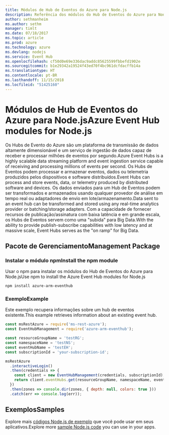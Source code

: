 ```yaml
---
title: Módulos de Hub de Eventos do Azure para Node.js
description: Referência dos módulos do Hub de Eventos do Azure para Node.js
author: sethmanheim
ms.author: sethm
manager: timlt
ms.date: 07/18/2017
ms.topic: article
ms.prod: azure
ms.technology: azure
ms.devlang: nodejs
ms.service: Event Hub
ms.openlocfilehash: cf50d0e69e336dac9addc85625599fbbefd1902e
ms.sourcegitcommit: b1e29342a19524f43ed70f4bc961dcfdacffb14a
ms.translationtype: HT
ms.contentlocale: pt-BR
ms.lasthandoff: 11/15/2018
ms.locfileid: "51425160"
---
```

# <a name="azure-event-hub-modules-for-nodejs"></a><span data-ttu-id="b3f90-103">Módulos de Hub de Eventos do Azure para Node.js</span><span class="sxs-lookup"><span data-stu-id="b3f90-103">Azure Event Hub modules for Node.js</span></span>

<span data-ttu-id="b3f90-104">Os Hubs de Evento do Azure são um plataforma de transmissão de dados altamente dimensionável e um serviço de ingestão de dados capaz de receber e processar milhões de eventos por segundo.</span><span class="sxs-lookup"><span data-stu-id="b3f90-104">Azure Event Hubs is a highly scalable data streaming platform and event ingestion service capable of receiving and processing millions of events per second.</span></span> <span data-ttu-id="b3f90-105">Os Hubs de Eventos podem processar e armazenar eventos, dados ou telemetria produzidos pelos dispositivos e software distribuídos.</span><span class="sxs-lookup"><span data-stu-id="b3f90-105">Event Hubs can process and store events, data, or telemetry produced by distributed software and devices.</span></span> <span data-ttu-id="b3f90-106">Os dados enviados para um Hub de Eventos podem ser transformados e armazenados usando qualquer provedor de análise em tempo real ou adaptadores de envio em lote/armazenamento.</span><span class="sxs-lookup"><span data-stu-id="b3f90-106">Data sent to an event hub can be transformed and stored using any real-time analytics provider or batching/storage adapters.</span></span> <span data-ttu-id="b3f90-107">Com a capacidade de fornecer recursos de publicação/assinatura com baixa latência e em grande escala, os Hubs de Eventos servem como uma "subida" para Big Data.</span><span class="sxs-lookup"><span data-stu-id="b3f90-107">With the ability to provide publish-subscribe capabilities with low latency and at massive scale, Event Hubs serves as the "on ramp" for Big Data.</span></span>

## <a name="management-package"></a><span data-ttu-id="b3f90-108">Pacote de Gerenciamento</span><span class="sxs-lookup"><span data-stu-id="b3f90-108">Management Package</span></span>

### <a name="install-the-npm-module"></a><span data-ttu-id="b3f90-109">Instalar o módulo npm</span><span class="sxs-lookup"><span data-stu-id="b3f90-109">Install the npm module</span></span> 

<span data-ttu-id="b3f90-110">Usar o npm para instalar os módulos do Hub de Eventos do Azure para Node.js</span><span class="sxs-lookup"><span data-stu-id="b3f90-110">Use npm to install the Azure Event Hub modules for Node.js</span></span>

```bash
npm install azure-arm-eventhub
```

### <a name="example"></a><span data-ttu-id="b3f90-111">Exemplo</span><span class="sxs-lookup"><span data-stu-id="b3f90-111">Example</span></span>

<span data-ttu-id="b3f90-112">Este exemplo recupera informações sobre um hub de eventos existente.</span><span class="sxs-lookup"><span data-stu-id="b3f90-112">This example retrieves information about an existing event hub.</span></span>

```javascript
const msRestAzure = require('ms-rest-azure');
const EventHubManagement = require('azure-arm-eventhub');

const resourceGroupName = 'testRG';
const namespaceName = 'testNS';
const eventHubName = 'testEH';
const subscriptionId = 'your-subscription-id';

msRestAzure
  .interactiveLogin()
  .then(credentials => {
    const client = new EventHubManagement(credentials, subscriptionId);
    return client.eventHubs.get(resourceGroupName, namespaceName, eventHubName);
  })
  .then(zones => console.dir(zones, { depth: null, colors: true }))
  .catch(err => console.log(err));
```

## <a name="samples"></a><span data-ttu-id="b3f90-113">Exemplos</span><span class="sxs-lookup"><span data-stu-id="b3f90-113">Samples</span></span>

<span data-ttu-id="b3f90-114">Explore mais [códigos Node.js de exemplo](https://azure.microsoft.com/resources/samples/?platform=nodejs) que você pode usar em seus aplicativos.</span><span class="sxs-lookup"><span data-stu-id="b3f90-114">Explore more [sample Node.js code](https://azure.microsoft.com/resources/samples/?platform=nodejs) you can use in your apps.</span></span>
